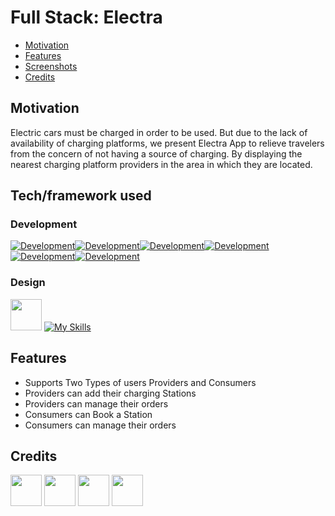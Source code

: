 # Full Stack: Electra

- [Motivation](#Motivation)
- [Features](#Features)
- [Screenshots](#Screenshots)
- [Credits](#credits)

## Motivation

Electric cars must be charged in order to be used. But due to the lack of availability of charging platforms, we present Electra App to relieve travelers from the concern of not having a source of charging. By displaying the nearest charging platform providers in the area in which they are located.


## Tech/framework used

### Development
[![Development](https://skillicons.dev/icons?i=dart&theme=dark)](https://dart.dev)[![Development](https://skillicons.dev/icons?i=flutter&theme=dark)](https://flutter.dev)[![Development](https://skillicons.dev/icons?i=postman&theme=dark)](https://www.postman.com)[![Development](https://skillicons.dev/icons?i=supabase&theme=dark)](https://supabase.com)[![Development](https://skillicons.dev/icons?i=vscode&theme=dark)](https://code.visualstudio.com)[![Development](https://skillicons.dev/icons?i=github&theme=dark)](https://github.com)

### Design
[<img src="https://avatars.githubusercontent.com/u/58453772?s=280&v=4" width="50px;"/>](https://rive.app) [![My Skills](https://skillicons.dev/icons?i=figma&theme=dark)](https://www.figma.com)


## Features

- Supports Two Types of users Providers and Consumers
- Providers can add their charging Stations 
- Providers can manage their orders
- Consumers can Book a Station
- Consumers can manage their orders

## Credits

[<img src="https://github.com/Shatha88.png" width="50px;"/>](https://github.com/Shatha88)  [<img src="https://github.com/KhalidAli9.png" width="50px;"/>](https://github.com/KhalidAli9)  [<img src="https://github.com/Khalidsaadhabash.png" width="50px;"/>](https://github.com/Khalidsaadhabash)  [<img src="https://github.com/herz1291.png" width="50px;"/>](https://github.com/herz1291)


